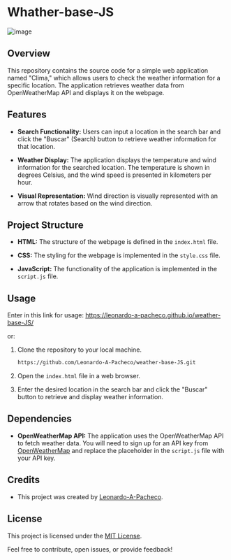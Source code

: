 # Whather-base-JS

![image](https://github.com/Leonardo-A-Pacheco/weather-base-JS/assets/144040426/cb310078-6f65-4bd9-8a76-6260b0108301)


## Overview

This repository contains the source code for a simple web application named "Clima," which allows users to check the weather information for a specific location. The application retrieves weather data from OpenWeatherMap API and displays it on the webpage.

## Features

- **Search Functionality:** Users can input a location in the search bar and click the "Buscar" (Search) button to retrieve weather information for that location.

- **Weather Display:** The application displays the temperature and wind information for the searched location. The temperature is shown in degrees Celsius, and the wind speed is presented in kilometers per hour.

- **Visual Representation:** Wind direction is visually represented with an arrow that rotates based on the wind direction.

## Project Structure

- **HTML:** The structure of the webpage is defined in the `index.html` file.

- **CSS:** The styling for the webpage is implemented in the `style.css` file.

- **JavaScript:** The functionality of the application is implemented in the `script.js` file.

## Usage


Enter in this link for usage:
https://leonardo-a-pacheco.github.io/weather-base-JS/

or:

1. Clone the repository to your local machine.

   ```bash
   https://github.com/Leonardo-A-Pacheco/weather-base-JS.git  
   ```

2. Open the `index.html` file in a web browser.

3. Enter the desired location in the search bar and click the "Buscar" button to retrieve and display weather information.

## Dependencies

- **OpenWeatherMap API:** The application uses the OpenWeatherMap API to fetch weather data. You will need to sign up for an API key from [OpenWeatherMap](https://openweathermap.org/) and replace the placeholder in the `script.js` file with your API key.

## Credits

- This project was created by [Leonardo-A-Pacheco](https://github.com/Leonardo-A-Pacheco).
  
## License

This project is licensed under the [MIT License](LICENSE).

Feel free to contribute, open issues, or provide feedback!
